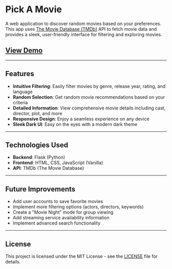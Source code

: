 # Pick A Movie
A web application to discover random movies based on your preferences. This app uses [The Movie Database (TMDb)](https://www.themoviedb.org/) API to fetch movie data and provides a sleek, user-friendly interface for filtering and exploring movies.
## [View Demo](https://pick-a-movie-brown.vercel.app/)

---

## Features

- **Intuitive Filtering**: Easily filter movies by genre, release year, rating, and language  
- **Random Selection**: Get random movie recommendations based on your criteria  
- **Detailed Information**: View comprehensive movie details including cast, director, plot, and more  
- **Responsive Design**: Enjoy a seamless experience on any device  
- **Sleek Dark UI**: Easy on the eyes with a modern dark theme  

---

## Technologies Used

- **Backend**: Flask (Python)  
- **Frontend**: HTML, CSS, JavaScript (Vanilla)  
- **API**: TMDb (The Movie Database)

---

## Future Improvements

- Add user accounts to save favorite movies  
- Implement more filtering options (actors, directors, keywords)  
- Create a "Movie Night" mode for group viewing  
- Add streaming service availability information  
- Implement advanced search functionality  

---

## License

This project is licensed under the MIT License - see the [LICENSE](LICENSE) file for details.
